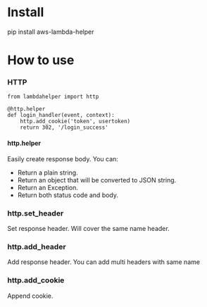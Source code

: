 # Install
pip install aws-lambda-helper

# How to use

### HTTP
```
from lambdahelper import http

@http.helper
def login_handler(event, context):
    http.add_cookie('token', usertoken)
    return 302, '/login_success'
```
#### http.helper
Easily create response body. You can:
* Return a plain string.
* Return an object that will be converted to JSON string.
* Return an Exception.
* Return both status code and body.

### http.set_header
Set response header. Will cover the same name header.
### http.add_header
Add response header. You can add multi headers with same name
### http.add_cookie
Append cookie.
